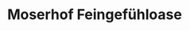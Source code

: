 ---
title: "Moserhof Feingefühloase"
url: /seeboden-am-millstaetter-see/moserhof-feingefuehloase/
shop: Massage
---